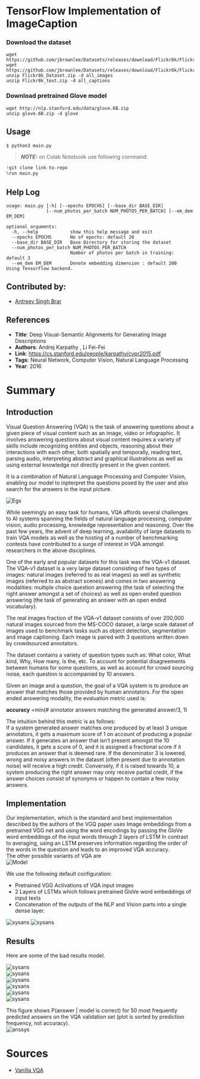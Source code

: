# TensorFlow Implementation of ImageCaption
### Download the dataset 
```
wget https://github.com/jbrownlee/Datasets/releases/download/Flickr8k/Flickr8k_Dataset.zip
wget https://github.com/jbrownlee/Datasets/releases/download/Flickr8k/Flickr8k_text.zip
unzip Flickr8k_Dataset.zip -d all_images
unzip Flickr8k_text.zip -d all_captions
```
### Download pretrained Glove model
```
wget http://nlp.stanford.edu/data/glove.6B.zip
unzip glove.6B.zip -d glove
```

## Usage

```bash
$ python3 main.py 
```
> **_NOTE:_** on Colab Notebook use following command:
```python
!git clone link-to-repo
%run main.py
```

## Help Log
```
usage: main.py [-h] [--epochs EPOCHS] [--base_dir BASE_DIR]
               [--num_photos_per_batch NUM_PHOTOS_PER_BATCH] [--em_dem EM_DEM]

optional arguments:
  -h, --help            show this help message and exit
  --epochs EPOCHS       No of epochs: default 20
  --base_dir BASE_DIR   Base Directory for storing the dataset
  --num_photos_per_batch NUM_PHOTOS_PER_BATCH
                        Number of photos per batch in training: default 3
  --em_dem EM_DEM       Denote embedding dimension : default 200
Using TensorFlow backend.
```

## Contributed by:
* [Antreev Singh Brar](https://github.com/Antreev-brar)

## References

* **Title**: Deep Visual-Semantic Alignments for Generating Image Descriptions
* **Authors**: Andrej Karpathy ,  Li Fei-Fei
* **Link**: https://cs.stanford.edu/people/karpathy/cvpr2015.pdf
* **Tags**: Neural Network, Computer Vision, Natural Language Processing
* **Year**: 2016

# Summary 

## Introduction

Visual Question Answering (VQA) is the task of answering questions about a given piece of visual content such as an image, video or infographic. It involves answering questions about visual content requires a variety of skills include recognizing entities and objects, reasoning about their interactions with each other, both spatially and temporally, reading text, parsing audio, interpreting abstract and graphical illustrations as well as using external knowledge not directly present in the given content.

It is a combination of Natural Language Processing and Computer Vision, enabling our model to inpterpret the questions posed by the user and also search for the answers in the input picture.  

![Egs](https://miro.medium.com/max/552/1*jLshTllNrGvpXjJWkSDFSQ.png)

While seemingly an easy task for humans, VQA affords several challenges to AI systems spanning the fields of natural language processing, computer vision, audio processing, knowledge representation and reasoning. Over the past few years, the advent of deep learning, availability of large datasets to train VQA models as well as the hosting of a number of benchmarking contests have contributed to a surge of interest in VQA amongst researchers in the above disciplines.

One of the early and popular datasets for this task was the VQA-v1 dataset. The VQA-v1 dataset is a very large dataset consisting of two types of images: natural images (referred to as real images) as well as synthetic images (referred to as abstract scenes) and comes in two answering modalities: multiple choice question answering (the task of selecting the right answer amongst a set of choices) as well as open ended question answering (the task of generating an answer with an open ended vocabulary).  

The real images fraction of the VQA-v1 dataset consists of over 200,000 natural images sourced from the MS-COCO dataset, a large scale dataset of images used to benchmark tasks such as object detection, segmentation and image captioning. Each image is paired with 3 questions written down by crowdsourced annotators.  

The dataset contains a variety of question types such as: What color, What kind, Why, How many, Is the, etc. To account for potential disagreements between humans for some questions, as well as account for crowd sourcing noise, each question is accompanied by 10 answers.  

Given an image and a question, the goal of a VQA system is to produce an answer that matches those provided by human annotators. For the open ended answering modality, the evaluation metric used is:  

__accuracy__ =min(# annotator answers matching the generated answer/3, 1)  

The intuition behind this metric is as follows:  
If a system generated answer matches one produced by at least 3 unique annotators, it gets a maximum score of 1 on account of producing a popular answer. If it generates an answer that isn’t present amongst the 10 candidates, it gets a score of 0, and it is assigned a fractional score if it produces an answer that is deemed rare. If the denominator 3 is lowered, wrong and noisy answers in the dataset (often present due to annotation noise) will receive a high credit. Conversely, if it is raised towards 10, a system producing the right answer may only receive partial credit, if the answer choices consist of synonyms or happen to contain a few noisy answers.

## Implementation

Our implementation, which is the standard and best implementation described by the authors of the VGQ paper uses Image embeddings from a pretrained VGG net and using the word encodings by passing the GloVe word embeddings of the input words through 2 layers of LSTM In contrast to averaging, using an LSTM preserves information regarding the order of the words in the question and leads to an improved VQA accuracy.  
The other possible variants of VQA are  
![Model](https://miro.medium.com/max/1104/1*OULUt5c9t_MvGMWLmnPGTA.png)

We use the following default configuration: 
- Pretrained VGG Activations of VQA input images
- 2 Layers of LSTMs which follows pretrained GloVe word embeddings of input texts
- Concatenation of the outputs of the NLP and Vision parts into a single dense layer.

![sysans](./assets/acc.png)
![sysans](./assets/loss.png)
## Results

Here are some of the bad results model.  


![sysans](./assets/bad1.png)  
![sysans](./assets/bad2.png)  
![sysans](./assets/bad3.png)  
![sysans](./assets/good1.png)  
![sysans](./assets/good2.png)  
![sysans](./assets/good3.png)  

This figure shows P(answer | model is correct) for 50 most frequently predicted answers on the VQA validation set (plot is sorted by prediction
frequency, not accuracy).  
![anssys](./assets/ans_giv_sys.png)

# Sources

- [Vanilla VQA](https://medium.com/ai2-blog/vanilla-vqa-adcaaaa94336)  


